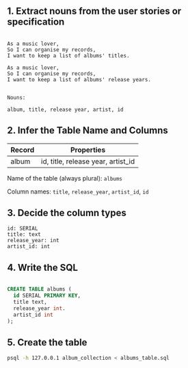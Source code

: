 ## 1. Extract nouns from the user stories or specification

```

As a music lover,
So I can organise my records,
I want to keep a list of albums' titles.

As a music lover,
So I can organise my records,
I want to keep a list of albums' release years.


```

```
Nouns:

album, title, release year, artist, id
```

## 2. Infer the Table Name and Columns

| Record | Properties                         |
| ------ | ---------------------------------- |
| album  | id, title, release year, artist_id |

Name of the table (always plural): `albums`

Column names: `title`, `release_year`, `artist_id`, `id`

## 3. Decide the column types

```
id: SERIAL
title: text
release_year: int
artist_id: int
```

## 4. Write the SQL

```sql

CREATE TABLE albums (
  id SERIAL PRIMARY KEY,
  title text,
  release_year int.
  artist_id int
);
```

## 5. Create the table

```bash
psql -h 127.0.0.1 album_collection < albums_table.sql
```
